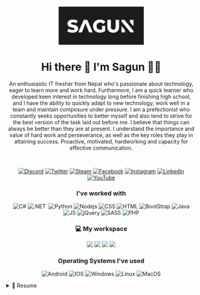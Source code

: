 <p align="center">
  <a href="#"><img src="https://github.com/SagunNS/SagunNS/blob/main/sagunLogo.PNG" alt="Sagun Logo" width="45%"></a>
</p>

<h1 align='center'>
  Hi there 👋 I'm Sagun 👨‍💻
</h1>

<p align ='center'>
An enthusiastic IT fresher from Nepal who's passionate about technology, eager to learn more and work hard. 
Furthermore, I am a quick learner who developed keen interest in technology long before finishing high school, 
and I have the ability to quickly adapt to new technology, work well in a team and maintain composure under pressure. 
I am a prefectionist who constantly seeks opportunities to better myself and also tend to strive for the best version 
of the task laid out before me. I believe that things can always be better than they are at present. I understand the
importance and value of hard work and perseverance, as well as the key roles they play in attaining success. 
Proactive, motivated, hardworking and capacity for effective communication.
</p><br/>

<p align="center">
 <a href="#"><img src="https://img.shields.io/badge/Discord-7289DA?style=for-the-badge&logo=discord&logoColor=white" alt="Discord"></a>
 <a href="#"><img src="https://img.shields.io/badge/Twitter-1DA1F2?style=for-the-badge&logo=twitter&logoColor=white" alt="Twitter"></a>
 <a href="#"><img src="https://img.shields.io/badge/Steam-000000?style=for-the-badge&logo=steam&logoColor=white" alt="Steam"></a>
 <a href="#"><img src="https://img.shields.io/badge/Facebook-1877F2?style=for-the-badge&logo=facebook&logoColor=white" alt="Facebook"></a>
 <a href="#"><img src="https://img.shields.io/badge/Instagram-E4405F?style=for-the-badge&logo=instagram&logoColor=white" alt="Instagram"></a>
 <a href="#"><img src="https://img.shields.io/badge/LinkedIn-0077B5?style=for-the-badge&logo=linkedin&logoColor=white" alt="Linkedin"></a>
 <a href="#"><img src="https://img.shields.io/badge/YouTube-FF0000?style=for-the-badge&logo=youtube&logoColor=white" alt="YouTube"></a>
</p>

<h3 align="center">I've worked with</h3>
<p align="center">
  <img src="https://img.shields.io/badge/C%23-239120?style=for-the-badge&logo=c-sharp&logoColor=white" alt="C#">
  <img src="https://img.shields.io/badge/.NET-512BD4?style=for-the-badge&logo=dotnet&logoColor=white" alt=".NET">
  <img scr="https://img.shields.io/badge/MySQL-00000F?style=for-the-badge&logo=mysql&logoColor=white" alt"MySQL">
  <img src="https://img.shields.io/badge/Python-3776AB?style=for-the-badge&logo=python&logoColor=white" alt="Python">
  <img src="https://img.shields.io/badge/Node.js-339933?style=for-the-badge&logo=nodedotjs&logoColor=white" alt="Nodejs">
  <img src="https://img.shields.io/badge/CSS-239120?&style=for-the-badge&logo=css3&logoColor=white" alt="CSS">
  <img src="https://img.shields.io/badge/HTML5-E34F26?style=for-the-badge&logo=html5&logoColor=white" alt="HTML">
  <img src="https://img.shields.io/badge/Bootstrap-563D7C?style=for-the-badge&logo=bootstrap&logoColor=white" alt="BootStrap">
  <img src="https://img.shields.io/badge/Java-ED8B00?style=for-the-badge&logo=java&logoColor=white" alt="Java">
  <img src="https://img.shields.io/badge/JavaScript-323330?style=for-the-badge&logo=javascript&logoColor=F7DF1E" alt="JS">
  <img src="https://img.shields.io/badge/jQuery-0769AD?style=for-the-badge&logo=jquery&logoColor=white" alt="jQuery">
  <img src="https://img.shields.io/badge/Sass-CC6699?style=for-the-badge&logo=sass&logoColor=white" alt="SASS">
  <img src="https://img.shields.io/badge/PHP-777BB4?style=for-the-badge&logo=php&logoColor=white" alt="PHP">
</p>

<h3 align="center">💻 My workspace</h3>
<p align='center'>
  <img src="https://img.shields.io/badge/windows-%230078D6.svg?&style=for-the-badge&logo=windows&logoColor=white" />
  <img src="https://img.shields.io/badge/intel-core%20i7%204th-%230071C5.svg?&style=for-the-badge&logo=intel&logoColor=white" />
  <img src="https://img.shields.io/badge/RAM-8GB-%230071C5.svg?&style=for-the-badge&logoColor=white" />
  <img src="https://img.shields.io/badge/nvidia-geforce%20840m-%2376B900.svg?&style=for-the-badge&logo=nvidia&logoColor=white" />
</p>

<h3 align="center">Operating Systems I've used</h3>
<p align='center'>
<img src="https://img.shields.io/badge/Android-3DDC84?style=for-the-badge&logo=android&logoColor=white" alt="Android">
<img src="https://img.shields.io/badge/iOS-000000?style=for-the-badge&logo=ios&logoColor=white" alt="IOS">
<img src="https://img.shields.io/badge/Windows-0078D6?style=for-the-badge&logo=windows&logoColor=white" alt="Windows">
<img src="https://img.shields.io/badge/Linux-FCC624?style=for-the-badge&logo=linux&logoColor=black" alt="Linux">
<img src="https://img.shields.io/badge/mac%20os-000000?style=for-the-badge&logo=apple&logoColor=white" alt="MacOS">
</p>

<details>
  <summary>📃 Resume</summary>

## Education

- 📖 **BSc.(Hons) in Computing**\
📆 2017 - 2020\
📍 **Islington College** - Kamalpokhari/Kathmandu, Nepal

- 📖 **+2 Management**\
📆 2016 - 2017\
📍 **Trinity Higher Secondary School** - Dillibazar/Kathmandu, Nepal

- 📖 **School Leaving Certificate**\
📆 2005 - 2015\
📍 **N.K Singh Memorial EPS School** - Minbhawan/Kathmandu, Nepal

## Experience

<img align="right" src="https://img.shields.io/badge/Windows-0078D6?logo=windows&logoColor=white" />
<img align="right" src="https://img.shields.io/badge/Slack-4A154B?style=for-the-badge&logo=slack&logoColor=white" /> 
<img align="right" src="https://img.shields.io/badge/Google%20Sheets-34A853?style=for-the-badge&logo=google-sheets&logoColor=white" />
<img align="right" src="https://img.shields.io/badge/iOS-000000?style=for-the-badge&logo=ios&logoColor=white" />
<img align="right" src="https://img.shields.io/badge/Android-3DDC84?style=for-the-badge&logo=android&logoColor=white" />

  - 👨‍💻 **Associate QA/QC Officer**\
📆 Jan 2021 - Present\
📍 **Innovate Tech - My Second Teacher** - Baluwatar/Kathmandu, Nepal
  
<img align="right" src="https://img.shields.io/badge/SQL%20Server-CC2927?logo=microsoft-sql-server&logoColor=white" />
<img align="right" src="https://img.shields.io/badge/C Sharp-239120?logo=c-sharp&logoColor=white" />
<img align="right" src="https://img.shields.io/badge/.NET-512BD4?logo=dotnet&logoColor=white" />
<img align="right" src="https://img.shields.io/badge/html5-E34F26?logo=html5&logoColor=white" />
<img align="right" src="https://img.shields.io/badge/css3-1572B6?logo=css3&logoColor=white" />
<img align="right" src="https://img.shields.io/badge/bootstrap-563D7C?logo=bootstrap&logoColor=white" />
  
- 👨‍💻 **ASP .NET Developer Intern**\
📆 Aug 2019 - Nov 2019\
📍 **BMP Infology** - Baluwatar/Kathmandu, Nepal

<img align="right" src="https://img.shields.io/badge/Windows-0078D6?logo=windows&logoColor=white" />
<img align="right" src="https://img.shields.io/badge/Microsoft%20Excel-217346?logo=microsoft-excel&logoColor=white" />
<img align="right" src="https://img.shields.io/badge/Microsoft%20Office-D83B01?logo=microsoft-office&logoColor=white" />


- 👨‍💻 **Counsellor**\
📆 May 2017 - July 2017\
📍 **Rajdhani Academy Kathmandu H.S. School** - Old-Baneshwor/Kathmandu, Nepal

</details>
